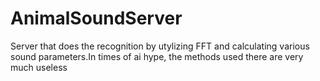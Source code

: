 # AnimalSoundServer

Server that does the recognition by utylizing FFT and calculating    various sound parameters.In times of ai hype, the methods used there are very much useless
